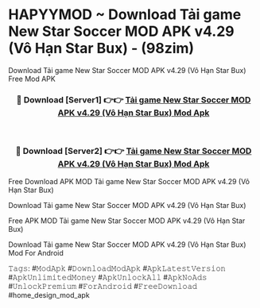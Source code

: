 # HAPYYMOD ~ Download Tải game New Star Soccer MOD APK v4.29 (Vô Hạn Star Bux) - (98zim)
Download Tải game New Star Soccer MOD APK v4.29 (Vô Hạn Star Bux) Free Mod APK

<div align="center">
<h3>🔴 Download [Server1] 👉👉 <a href="https://apk-comot.site?title=Tải_game_New_Star_Soccer_MOD_APK_v4.29_(Vô_Hạn_Star_Bux)">Tải game New Star Soccer MOD APK v4.29 (Vô Hạn Star Bux) Mod Apk</a></h3><br>

<h3>🔴 Download [Server2] 👉👉 <a href="https://apk-comot.site?title=Tải_game_New_Star_Soccer_MOD_APK_v4.29_(Vô_Hạn_Star_Bux)">Tải game New Star Soccer MOD APK v4.29 (Vô Hạn Star Bux) Mod Apk</a></h3>
</div>


Free Download APK MOD Tải game New Star Soccer MOD APK v4.29 (Vô Hạn Star Bux)

Download Tải game New Star Soccer MOD APK v4.29 (Vô Hạn Star Bux) 

Free APK MOD Tải game New Star Soccer MOD APK v4.29 (Vô Hạn Star Bux) 

Download Tải game New Star Soccer MOD APK v4.29 (Vô Hạn Star Bux) Mod For Android

𝚃𝚊𝚐𝚜: #𝙼𝚘𝚍𝙰𝚙𝚔 #𝙳𝚘𝚠𝚗𝚕𝚘𝚊𝚍𝙼𝚘𝚍𝙰𝚙𝚔 #𝙰𝚙𝚔𝙻𝚊𝚝𝚎𝚜𝚝𝚅𝚎𝚛𝚜𝚒𝚘𝚗 #𝙰𝚙𝚔𝚄𝚗𝚕𝚒𝚖𝚒𝚝𝚎𝚍𝙼𝚘𝚗𝚎𝚢 #𝙰𝚙𝚔𝚄𝚗𝚕𝚘𝚌𝚔𝙰𝚕𝚕 #𝙰𝚙𝚔𝙽𝚘𝙰𝚍𝚜 #𝚄𝚗𝚕𝚘𝚌𝚔𝙿𝚛𝚎𝚖𝚒𝚞𝚖 #𝙵𝚘𝚛𝙰𝚗𝚍𝚛𝚘𝚒𝚍 #𝙵𝚛𝚎𝚎𝙳𝚘𝚠𝚗𝚕𝚘𝚊𝚍 #home_design_mod_apk